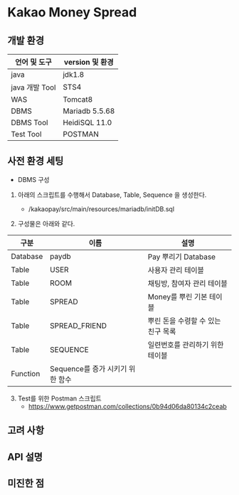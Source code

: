 # Kakao Money Spread   

## 개발 환경
|언어 및 도구|version 및 환경|
|---|---|
|java|jdk1.8|
|java 개발 Tool|STS4|
|WAS|Tomcat8|
|DBMS|Mariadb 5.5.68|
|DBMS Tool|HeidiSQL 11.0|
|Test Tool|POSTMAN|

## 사전 환경 세팅   
* DBMS 구성
1. 아래의 스크립트를 수행해서 Database, Table, Sequence 을 생성한다.   
   - /kakaopay/src/main/resources/mariadb/initDB.sql   
   
2. 구성물은 아래와 같다.   

|구분|이름|설명|
|---|---|---|
|Database|paydb|Pay 뿌리기 Database|
|Table|USER|사용자 관리 테이블|
|Table|ROOM|채팅방, 참여자 관리 테이블|
|Table|SPREAD|Money를 뿌린 기본 테이블|
|Table|SPREAD_FRIEND|뿌린 돈을 수령할 수 있는 친구 목록|
|Table|SEQUENCE|일련번호를 관리하기 위한 테이블|
|Function|Sequence를 증가 시키기 위한 함수|   

3. Test를 위한 Postman 스크립트
   - https://www.getpostman.com/collections/0b94d06da80134c2ceab   

## 고려 사항

## API 설명

## 미진한 점

